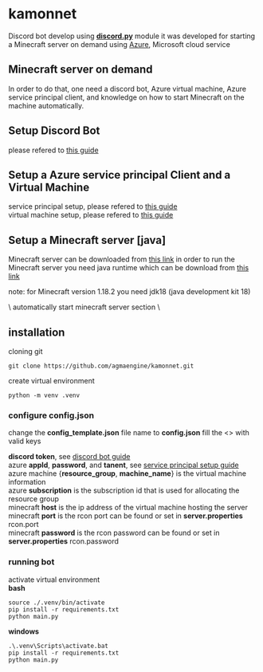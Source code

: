 # kamonnet

Discord bot develop using **[discord.py](https://discordpy.readthedocs.io/en/latest/index.html#)** module
it was developed for starting a Minecraft server on demand using [Azure](https://portal.azure.com), Microsoft cloud service

## Minecraft server on demand
In order to do that, one need a discord bot, Azure virtual machine, Azure service principal client, 
and knowledge on how to start Minecraft on the machine automatically. 

## Setup Discord Bot
please refered to [this guide][1]

## Setup a Azure service principal Client and a Virtual Machine
service principal setup, please refered to [this guide][2]  
virtual machine setup, please refered to [this guide](https://docs.microsoft.com/en-us/azure/virtual-machines/windows/quick-create-portal)

## Setup a Minecraft server \[java\]
Minecraft server can be downloaded from [this link](https://www.minecraft.net/en-us/download/server)
in order to run the Minecraft server you need java runtime which can be download from [this link](https://jdk.java.net)

note: for Minecraft version 1.18.2 you need jdk18 (java development kit 18)

\\ automatically start minecraft server section \\

## installation

cloning git
```
git clone https://github.com/agmaengine/kamonnet.git
```

create virtual environment
```
python -m venv .venv
```

### configure config.json
change the **config_template.json** file name to **config.json** 
fill the <> with valid keys

**discord token**, see [discord bot guide][1]  
azure **appId**, **password**, and **tanent**, see [service principal setup guide][2]  
azure machine {**resource_group**, **machine_name**} is the virtual machine information  
azure **subscription** is the subscription id that is used for allocating the resource group  
minecraft **host** is the ip address of the virtual machine hosting the server  
minecraft **port** is the rcon port can be found or set in **server.properties** rcon.port  
minecraft **password** is the rcon password can be found or set in **server.properties** rcon.password 

[1]: https://discordpy.readthedocs.io/en/latest/discord.html
[2]: https://docs.microsoft.com/en-us/azure/purview/create-service-principal-azure

### running bot
activate virtual environment  
**bash**
```
source ./.venv/bin/activate
pip install -r requirements.txt
python main.py
```
**windows**
```
.\.venv\Scripts\activate.bat
pip install -r requirements.txt
python main.py
```

